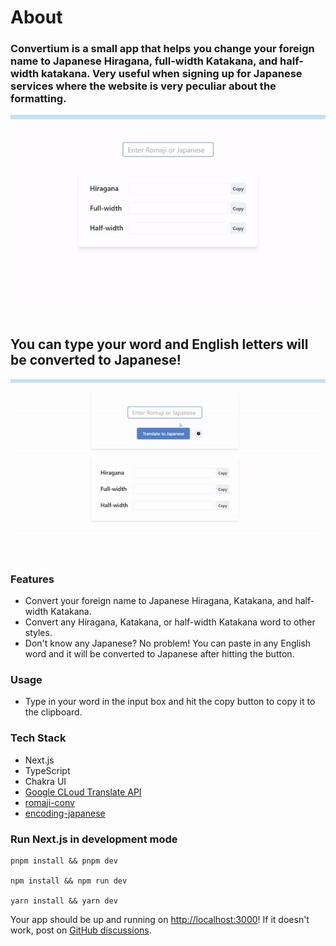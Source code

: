 # About

### Convertium is a small app that helps you change your foreign name to Japanese Hiragana, full-width Katakana, and half-width katakana. Very useful when signing up for Japanese services where the website is very peculiar about the formatting.

![Gif of demonstrating the app](/public/Sample.gif)

## You can type your word and English letters will be converted to Japanese!

![Second gif of demonstrating the app](/public/Sample2.gif)

### Features

- Convert your foreign name to Japanese Hiragana, Katakana, and half-width Katakana.
- Convert any Hiragana, Katakana, or half-width Katakana word to other styles.
- Don't know any Japanese? No problem! You can paste in any English word and it will be converted to Japanese after hitting the button.

### Usage

- Type in your word in the input box and hit the copy button to copy it to the clipboard.

### Tech Stack

- Next.js
- TypeScript
- Chakra UI
- [Google CLoud Translate API](https://cloud.google.com/translate)
- [romaji-conv](https://www.npmjs.com/package/@koozaki/romaji-conv)
- [encoding-japanese](https://www.npmjs.com/package/encoding-japanese)

### Run Next.js in development mode

```pnpm
pnpm install && pnpm dev

npm install && npm run dev

yarn install && yarn dev
```

Your app should be up and running on [http://localhost:3000](http://localhost:3000)! If it doesn't work, post on [GitHub discussions](https://github.com/vercel/next.js/discussions).
